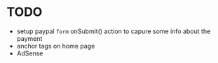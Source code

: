 # TODO

* setup paypal `form` onSubmit() action to capure some info about the payment
* anchor tags on home page
* AdSense
